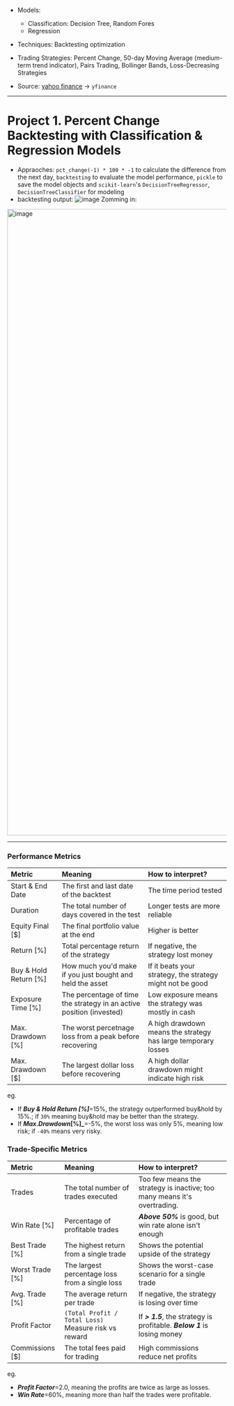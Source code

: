 * Models:
  * Classification: Decision Tree, Random Fores
  * Regression

* Techniques: Backtesting optimization
* Trading Strategies: Percent Change, 50-day Moving Average (medium-term trend indicator), Pairs Trading, Bollinger Bands, Loss-Decreasing Strategies 
* Source: [yahoo finance](https://finance.yahoo.com) -> `yfinance`

---
# Project 1. Percent Change Backtesting with Classification & Regression Models
* Appraoches: `pct_change(-1) * 100 * -1` to calculate the difference from the next day, `backtesting` to evaluate the model performance, `pickle` to save the model objects and `scikit-learn`'s `DecisionTreeRegressor`, `DecisionTreeClassifier` for modeling
* backtesting output:
![image](https://github.com/user-attachments/assets/a6268db5-11d3-4258-b387-37c3e8eb94ef)
Zomming in:
<img width="1440" alt="image" src="https://github.com/user-attachments/assets/81b7ef90-bbe4-419d-849b-7c2eb1ae9f14" />


---
### Performance Metrics
| Metric | Meaning | How to interpret? |
|:-------| :-------|:------------------|
| Start & End Date| The first and last date of the backtest| The time period tested|
| Duration| The total number of days covered in the test| Longer tests are more reliable|
| Equity Final [$]| The final portfolio value at the end| Higher is better|
| Return [%]| Total percentage return of the strategy| If negative, the strategy lost money|
| Buy & Hold Return [%]| How much you'd make if you just bought and held the asset| If it beats your strategy, the strategy might not be good|
| Exposure Time [%]| The percentage of time the strategy in an active position (invested)| Low exposure means the strategy was mostly in cash|
| Max. Drawdown [%]| The worst percetnage loss from a peak before recovering| A high drawdown means the strategy has large temporary losses|
| Max. Drawdown [$]| The largest dollar loss before recovering| A high dollar drawdown might indicate high risk|


eg.
* If **_Buy & Hold Return [%]_**=15%, the strategy outperformed buy&hold by 15%.; if `30%` meaning buy&hold may be better than the strategy.
* If **_Max.Drawdown_[%]_**=-5%, the worst loss was only 5%, meaning low risk; if `-40%` means very risky.



### Trade-Specific Metrics
| Metric | Meaning | How to interpret? |
|:-------| :-------|:------------------|
| Trades| The total number of trades executed| Too few means the strategy is inactive; too many means it's overtrading.|
| Win Rate [%]| Percentage of profitable trades| **_Above 50%_** is good, but win rate alone isn't enough|
| Best Trade [%]| The highest return from a single trade| Shows the potential upside of the strategy|
| Worst Trade [%]| The largest percentage loss from a single loss| Shows the worst-case scenario for a single trade|
| Avg. Trade [%]| The average return per trade| If negative, the strategy is losing over time|
| Profit Factor| `(Total Profit / Total Loss)` Measure risk vs reward| If **_> 1.5_**, the strategy is profitable. **_Below 1_** is losing money|
| Commissions [$]| The total fees paid for trading| High commissions reduce net profits|



eg.
* **_Profit Factor_**=2.0, meaning the profits are twice as large as losses.
* **_Win Rate_**=60%, meaning more than half the trades were profitable.
